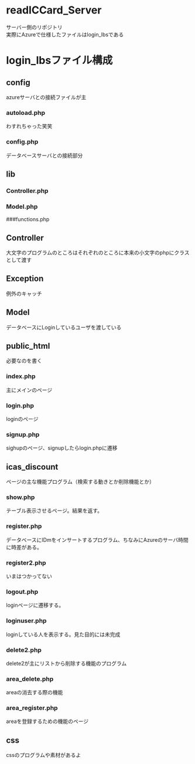 # readICCard_Server
サーバー側のリポジトリ  
実際にAzureで仕様したファイルはlogin_lbsである
# login_lbsファイル構成
## config
azureサーバとの接続ファイルが主
### autoload.php
わすれちゃった笑笑
### config.php
データベースサーバとの接続部分

## lib
### Controller.php

### Model.php

###functions.php

## Controller
大文字のプログラムのところはそれぞれのところに本来の小文字のphpにクラスとして渡す
## Exception
例外のキャッチ
## Model
データベースにLoginしているユーザを渡している

## public_html
必要なのを書く
### index.php
主にメインのページ
### login.php
loginのページ
### signup.php
sighupのページ、signupしたらlogin.phpに遷移
## icas_discount
ページの主な機能プログラム（検索する動きとか削除機能とか）
### show.php
テーブル表示させるページ。結果を返す。
### register.php
データベースにIDmをインサートするプログラム、ちなみにAzureのサーバ時間に時差がある。
### register2.php
いまはつかってない
### logout.php
loginページに遷移する。
### loginuser.php
loginしている人を表示する。見た目的には未完成
### delete2.php
delete2が主にリストから削除する機能のプログラム
### area_delete.php
areaの消去する際の機能
### area_register.php
areaを登録するための機能のページ
## css
cssのプログラムや素材があるよ

